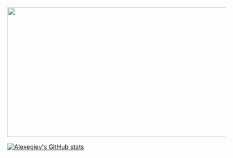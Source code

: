 <div id="header" align="center">
  <img src="https://media.giphy.com/media/qgQUggAC3Pfv687qPC/giphy.gif" width="600" height="300"/>
</div>

[![Alexegiev's GitHub stats](https://github-readme-stats.vercel.app/api/top-langs?username=alexegiev&theme=algolia&show_icons=true)](https://github.com/alexegiev)
